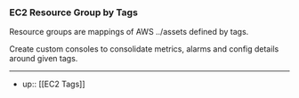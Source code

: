 ### EC2 Resource Group by Tags

<!-- #aws_resource_groups -->

Resource groups are mappings of AWS ../assets defined by tags.

Create custom consoles to consolidate metrics, alarms and config details around given tags.


---- 
- up:: [[EC2 Tags]]